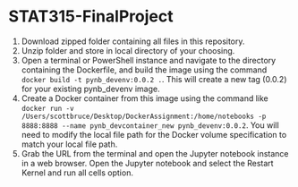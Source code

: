 # STAT315-FinalProject

1. Download zipped folder containing all files in this repository.
2. Unzip folder and store in local directory of your choosing.
3. Open a terminal or PowerShell instance and navigate to the directory containing the Dockerfile, and build the image using the command `docker build -t pynb_devenv:0.0.2 .`. This will create a new tag (0.0.2) for your existing pynb_devenv image.
4. Create a Docker container from this image using the command like `docker run -v /Users/scottbruce/Desktop/DockerAssignment:/home/notebooks -p 8888:8888 --name pynb_devcontainer_new pynb_devenv:0.0.2`. You will need to modify the local file path for the Docker volume specification to match your local file path.
5. Grab the URL from the terminal and open the Jupyter notebook instance in a web browser. Open the Jupyter notebook and select the Restart Kernel and run all cells option.
